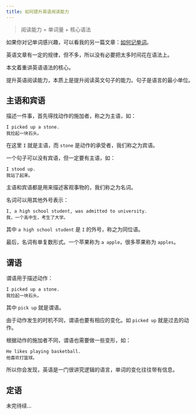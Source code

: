 ```yaml
---
title: 如何提升英语阅读能力
---
```


> 阅读能力 = 单词量 + 核心语法

如果你对记单词感兴趣，可以看我的另一篇文章：[如何记单词](/eng/word)。

英语文章有一定的规律，但不多，所以没有必要把太多时间花在语法上。

本文着重讲英语语法的核心。

提升英语阅读能力，本质上是提升阅读英文句子的能力。句子是语言的最小单位。

## 主语和宾语

描述一件事，首先得找动作的施加者，称之为主语，如：

```
I picked up a stone.
我捡起一块石头。
```

在这里 `I` 就是主语，而 `stone` 是动作的承受者，我们称之为宾语。

一个句子可以没有宾语，但一定要有主语，如：

```
I stood up.
我站了起来。
```

主语和宾语都是用来描述客观事物的，我们称之为名词。

名词可以用其他外号表示：

```
I, a high school student, was admitted to university.
我，一个高中生，考生了大学。
```

其中 `a high school student` 是 `I` 的外号，称之为同位语。

最后，名词有单复数形式。一个苹果称为 `a apple`，很多苹果称为 `apples`。

## 谓语

谓语用于描述动作：

```
I picked up a stone.
我捡起一块石头。
```

其中 `pick up` 就是谓语。

由于动作发生的时机不同，谓语也要有相应的变化。如 `picked up` 就是过去的动作。

根据动作的施加者不同，谓语也需要做一些变形，如：

```
He likes playing basketball.
他喜欢打篮球。
```

所以你会发现，英语是一门很讲究逻辑的语言，单词的变化往往带有信息。

## 定语

未完待续...
